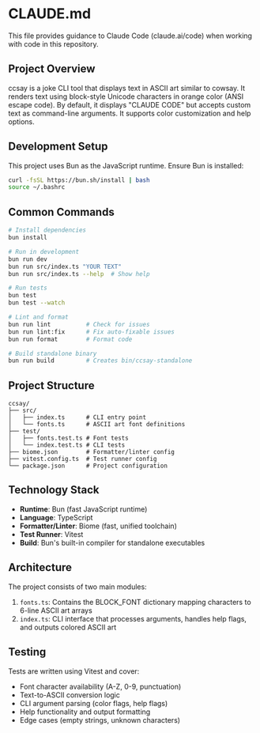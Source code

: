 # CLAUDE.md

This file provides guidance to Claude Code (claude.ai/code) when working with code in this repository.

## Project Overview

ccsay is a joke CLI tool that displays text in ASCII art similar to cowsay. It renders text using block-style Unicode characters in orange color (ANSI escape code). By default, it displays "CLAUDE CODE" but accepts custom text as command-line arguments. It supports color customization and help options.

## Development Setup

This project uses Bun as the JavaScript runtime. Ensure Bun is installed:

```bash
curl -fsSL https://bun.sh/install | bash
source ~/.bashrc
```

## Common Commands

```bash
# Install dependencies
bun install

# Run in development
bun run dev
bun run src/index.ts "YOUR TEXT"
bun run src/index.ts --help  # Show help

# Run tests
bun test
bun test --watch

# Lint and format
bun run lint          # Check for issues
bun run lint:fix      # Fix auto-fixable issues
bun run format        # Format code

# Build standalone binary
bun run build         # Creates bin/ccsay-standalone
```

## Project Structure

```
ccsay/
├── src/
│   ├── index.ts      # CLI entry point
│   └── fonts.ts      # ASCII art font definitions
├── test/
│   ├── fonts.test.ts # Font tests
│   └── index.test.ts # CLI tests
├── biome.json        # Formatter/linter config
├── vitest.config.ts  # Test runner config
└── package.json      # Project configuration
```

## Technology Stack

- **Runtime**: Bun (fast JavaScript runtime)
- **Language**: TypeScript
- **Formatter/Linter**: Biome (fast, unified toolchain)
- **Test Runner**: Vitest
- **Build**: Bun's built-in compiler for standalone executables

## Architecture

The project consists of two main modules:
1. `fonts.ts`: Contains the BLOCK_FONT dictionary mapping characters to 6-line ASCII art arrays
2. `index.ts`: CLI interface that processes arguments, handles help flags, and outputs colored ASCII art

## Testing

Tests are written using Vitest and cover:
- Font character availability (A-Z, 0-9, punctuation)
- Text-to-ASCII conversion logic
- CLI argument parsing (color flags, help flags)
- Help functionality and output formatting
- Edge cases (empty strings, unknown characters)